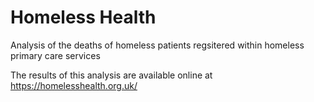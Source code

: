 # Homeless Health

Analysis of the deaths of homeless patients regsitered within homeless primary care services

The results of this analysis are available online at https://homelesshealth.org.uk/
